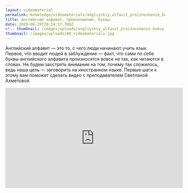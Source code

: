 ```yaml
---
layout: videomaterial
permalink: knowledge/videomaterials/angliyskiy_alfavit_proiznoshenie_bukvy/index.html
title: Английский алфавит, произношение, буквы
date: 2020-06-29T20:54:17.706Z
<!-- thumbnail: /images/uploads/angliyskiy_alfavit_proiznoshenie_bukvy-01.jpg -->
thumbnail: /images/uploads/00_videomaterials.jpg
---
```

Английский алфавит — это то, с чего люди начинают учить язык. Первое, что вводит людей в заблуждение — факт, что сами по себе буквы английского алфавита произносятся вовсе не так, как читаются в словах. Не будем заострять внимание на том, почему так сложилось, ведь наша цель — заговорить на иностранном языке. Первые шаги к этому вам поможет сделать видео с преподавателем Светланой Ахметовой.

<iframe width="560" height="315" src="https://www.youtube.com/embed/dQ09pzfBlg8" frameborder="0" allow="accelerometer; autoplay; encrypted-media; gyroscope; picture-in-picture" allowfullscreen></iframe>
